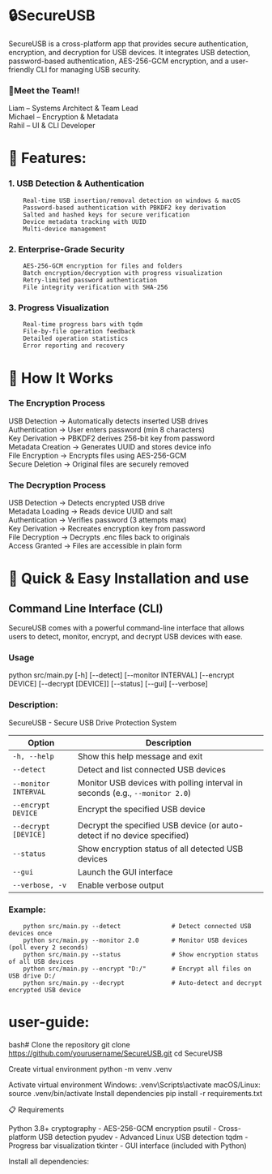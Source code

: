 # 🔒SecureUSB

SecureUSB is a cross-platform app that provides secure authentication, encryption, and decryption for USB devices. It integrates USB detection, password-based authentication, AES-256-GCM encryption, and a user-friendly CLI for managing USB security.

### 🧙Meet the Team!!
Liam – Systems Architect & Team Lead  \
Michael – Encryption & Metadata  \
Rahil – UI & CLI Developer 

# 🚀 Features:
 ### 1. USB Detection & Authentication
        Real-time USB insertion/removal detection on windows & macOS
        Password-based authentication with PBKDF2 key derivation
        Salted and hashed keys for secure verification
        Device metadata tracking with UUID
        Multi-device management

 ### 2. Enterprise-Grade Security
        AES-256-GCM encryption for files and folders
        Batch encryption/decryption with progress visualization
        Retry-limited password authentication
        File integrity verification with SHA-256

 ### 3. Progress Visualization
        Real-time progress bars with tqdm
        File-by-file operation feedback
        Detailed operation statistics
        Error reporting and recovery


# 🔧 How It Works

### The Encryption Process

USB Detection → Automatically detects inserted USB drives  
Authentication → User enters password (min 8 characters)  
Key Derivation → PBKDF2 derives 256-bit key from password  
Metadata Creation → Generates UUID and stores device info  
File Encryption → Encrypts files using AES-256-GCM  
Secure Deletion → Original files are securely removed  

### The Decryption Process

USB Detection → Detects encrypted USB drive  
Metadata Loading → Reads device UUID and salt  
Authentication → Verifies password (3 attempts max)  
Key Derivation → Recreates encryption key from password  
File Decryption → Decrypts .enc files back to originals  
Access Granted → Files are accessible in plain form  
 
# 🚀 Quick & Easy Installation and use

## Command Line Interface (CLI)

SecureUSB comes with a powerful command-line interface that allows users to detect, monitor, encrypt, and decrypt USB devices with ease.

### Usage
 python src/main.py [-h] [--detect] [--monitor INTERVAL] [--encrypt DEVICE] [--decrypt [DEVICE]] [--status] [--gui] [--verbose]


### Description:
SecureUSB - Secure USB Drive Protection System

| Option               | Description                                                                  |
| -------------------- | ---------------------------------------------------------------------------- |
| `-h, --help`         | Show this help message and exit                                              |
| `--detect`           | Detect and list connected USB devices                                        |
| `--monitor INTERVAL` | Monitor USB devices with polling interval in seconds (e.g., `--monitor 2.0`) |
| `--encrypt DEVICE`   | Encrypt the specified USB device                                             |
| `--decrypt [DEVICE]` | Decrypt the specified USB device (or auto-detect if no device specified)     |
| `--status`           | Show encryption status of all detected USB devices                           |
| `--gui`              | Launch the GUI interface                                                     |
| `--verbose, -v`      | Enable verbose output                                                        |

### Example:
        python src/main.py --detect              # Detect connected USB devices once  
        python src/main.py --monitor 2.0         # Monitor USB devices (poll every 2 seconds)  
        python src/main.py --status              # Show encryption status of all USB devices   
        python src/main.py --encrypt "D:/"       # Encrypt all files on USB drive D:/  
        python src/main.py --decrypt             # Auto-detect and decrypt encrypted USB device  

# user-guide: 

bash# Clone the repository
git clone https://github.com/yourusername/SecureUSB.git
cd SecureUSB

Create virtual environment
python -m venv .venv

Activate virtual environment
 Windows:
.venv\Scripts\activate
 macOS/Linux:
source .venv/bin/activate
 Install dependencies
pip install -r requirements.txt

📋 Requirements

Python 3.8+
cryptography - AES-256-GCM encryption
psutil - Cross-platform USB detection
pyudev - Advanced Linux USB detection
tqdm - Progress bar visualization
tkinter - GUI interface (included with Python)

Install all dependencies: